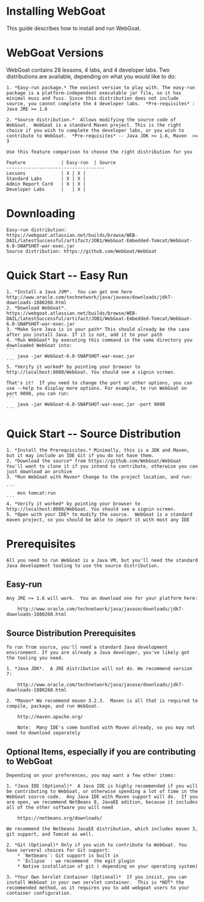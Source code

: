 # Installing WebGoat

This guide describes how to install and run WebGoat. 

# WebGoat Versions

WebGoat contains 28 lessons, 4 labs, and 4 developer labs. Two distributions are available, depending on what you would like to do:

    1. *Easy-run package.* The easiest version to play with. The easy-run package is a platform-independent executable jar file, so it has minimal muss and fuss. Since this distribution does not include source, you cannot complete the 4 developer labs.  *Pre-requisites* : Java JRE >= 1.6	

	2. *Source distribution.*  Allows modifying the source code of WebGoat.  WebGoat is a standard Maven project. This is the right choice if you wish to complete the developer labs, or you wish to contribute to WebGoat.  *Pre-requisites* -- Java JDK >= 1.6, Maven  >= 3
	
	Use this feature comparison to choose the right distribution for you
	
	Feature				| Easy-run 	| Source 
	------------------------------------
	Lessons				| X	| X |
	Standard Labs		| X	| X |
	Admin Report Card	| X	| X |
	Developer Labs		|	| X	|


# Downloading
	Easy-run distribution: https://webgoat.atlassian.net/builds/browse/WEB-DAIL/latestSuccessful/artifact/JOB1/WebGoat-Embedded-Tomcat/WebGoat-6.0-SNAPSHOT-war-exec.jar  
	Source distribution: https://github.com/WebGoat/WebGoat
	
# Quick Start -- Easy Run
	1. *Install a Java JVM*.  You can get one here http://www.oracle.com/technetwork/java/javase/downloads/jdk7-downloads-1880260.html
	2. *Download WebGoat*. https://webgoat.atlassian.net/builds/browse/WEB-DAIL/latestSuccessful/artifact/JOB1/WebGoat-Embedded-Tomcat/WebGoat-6.0-SNAPSHOT-war-exec.jar 
	3. *Make Sure Java is in your path* This should already be the case after you install Java. If it is not, add it to your path
	4. *Run WebGoat* by executing this command in the same directory you downloaded WebGoat into:
	```
		java -jar WebGoat-6.0-SNAPSHOT-war-exec.jar
	```
	5. *Verify it worked* by pointing your browser to http://localhost:8080/WebGoat. You should see a signin screen.  
	
	That's it!  If you need to change the port or other options, you can use --help to display more options. For example, to run WebGoat on port 9090, you can run:
	```
		java -jar WebGoat-6.0-SNAPSHOT-war-exec.jar -port 9090
	```

# Quick Start -- Source Distribution
	
	1. *Install the Prerequisites.* Minimally, this is a JDK and Maven, but it may include an IDE Git if you do not have them.
	2. *Download the source* from https://github.com/WebGoat/WebGoat You'll want to clone it if you intend to contribute, otherwise you can just download an archive
	3. *Run WebGoat with Maven* Change to the project location, and run:
	
	```
		mvn tomcat:run
	```
	4. *Verify it worked* by pointing your browser to http://localhost:8080/WebGoat. You should see a signin screen. 
	5. *Open with your IDE* to modify the source.  WebGoat is a standard maven project, so you should be able to import it with most any IDE
	
	

# Prerequisites
	
	All you need to run WebGoat is a Java VM, but you'll need the standard Java development tooling to use the source distribution. 

## Easy-run 

	Any JRE >= 1.6 will work.  You an download one for your platform here:
	
		http://www.oracle.com/technetwork/java/javase/downloads/jdk7-downloads-1880260.html
	
## Source Distribution Prerequisites
	
	To run from source, you'll need a standard Java development environment. If you are already a Java developer, you've likely got the tooling you need.  
	
	1. *Java JDK*.  A JRE distribution will not do. We recommend version 7:
	
		http://www.oracle.com/technetwork/java/javase/downloads/jdk7-downloads-1880260.html
		
	2. *Maven* We recommend maven 3.2.3.  Maven is all that is required to compile, package, and run WebGoat.
	
		http://maven.apache.org/
		
		Note:  Many IDE's come bundled with Maven already, so you may not need to download separately
	
## Optional Items, especially if you are contributing to WebGoat
	
	Depending on your preferences, you may want a few other items: 
	
	1. *Java IDE (Optional)*  A Java IDE is highly recommended if you will be contributing to WebGoat, or otherwise spending a lot of time in the WebGoat source code.  Any Java IDE with Maven support will do.  If you are open, we recommend NetBeans 8, JavaEE edition, because it includes all of the other software you will need
		
		https://netbeans.org/downloads/
		
	We recommend the Netbeans JavaEE distribution, which includes maven 3, git support, and Tomcat as well.
	
	2. *Git (Optional)* Only if you wish to contribute to WebGoat. You have serveral choices for Git support:
		* `Netbeans`: Git support is built in
		* `Eclipse` : we recommend  the egit plugin
		* Native installation of git ( depending on your operating system)
		
	3. *Your Own Servlet Container (Optional)*  If you insist, you can install WebGoat in your own servlet container.  This is *NOT* the recommended method, as it requires you to add webgoat users to your container configuration.
	
	
	
	